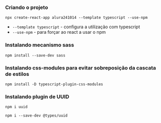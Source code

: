 

### Criando o projeto

```shell
npx create-react-app alura241014 --template typescript --use-npm
```
* `--template typescript` - configura a utilização com typescript
* `--use-npm` - para forçar ao react a usar o npm

### Instalando mecanismo sass
```shell
npm install --save-dev sass
```

### Instalando css-modules para evitar sobreposição da cascata de estilos
```shell
npm install -D typescript-plugin-css-modules
```

### Instalando plugin de UUID
```shell
npm i uuid
```
```shell
npm i --save-dev @types/uuid
```
